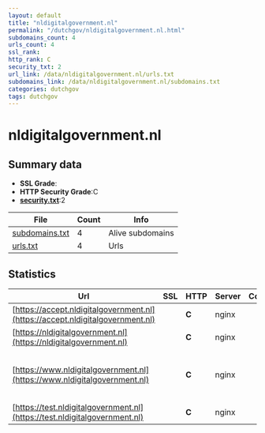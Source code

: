 ```yaml
---
layout: default
title: "nldigitalgovernment.nl"
permalink: "/dutchgov/nldigitalgovernment.nl.html"
subdomains_count: 4
urls_count: 4
ssl_rank: 
http_rank: C
security_txt: 2
url_link: /data/nldigitalgovernment.nl/urls.txt
subdomains_link: /data/nldigitalgovernment.nl/subdomains.txt
categories: dutchgov
tags: dutchgov
---
```



# nldigitalgovernment.nl
## Summary data


 - **SSL Grade**:
 - **HTTP Security Grade**:C
 - **[security.txt](https://www.digitaleoverheid.nl/nieuws/standaard-security-txt-nu-verplicht-voor-overheid/)**:2


| File       | Count | Info |
|------------|-------|------|
|[subdomains.txt](/DutchGovScope/data/nldigitalgovernment.nl/subdomains.txt)|4|Alive subdomains|
|[urls.txt](/DutchGovScope/data/nldigitalgovernment.nl/urls.txt)|4|Urls|


## Statistics


| Url | SSL | HTTP | Server | Cookie | HSTS | CORS | CTO | CSP | XFO | XXP | RP |FP| Tech |Title |
|--------|-------|-------|------|------|------|------|------|------|------|------|------|------|------|------|
|[https://accept.nldigitalgovernment.nl](https://accept.nldigitalgovernment.nl)| | **C**|nginx| |:white_check_mark: | | | | | | :white_check_mark: | |Basic HSTS Nginx|401 Authorizatio...|
|[https://nldigitalgovernment.nl](https://nldigitalgovernment.nl)| | **C**|nginx| |:white_check_mark: | | | | | | :white_check_mark: | |HSTS Nginx PHP:8.2.27||
|[https://www.nldigitalgovernment.nl](https://www.nldigitalgovernment.nl)| | **C**|nginx| |:white_check_mark: | | | | | | :white_check_mark: | |HSTS MySQL Nginx PHP:8.2.27 WordPress:6.7.2 Yoast SEO:24.5|Home - Digital G...|
|[https://test.nldigitalgovernment.nl](https://test.nldigitalgovernment.nl)| | **C**|nginx| |:white_check_mark: | | | | | | :white_check_mark: | |Basic HSTS Nginx|401 Authorizatio...|


